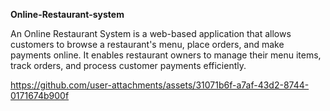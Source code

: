 **Online-Restaurant-system**

An Online Restaurant System is a web-based application that allows customers to browse a restaurant's menu, place orders, and make payments online. It enables restaurant owners to manage their menu items, track orders, and process customer payments efficiently.



https://github.com/user-attachments/assets/31071b6f-a7af-43d2-8744-0171674b900f





